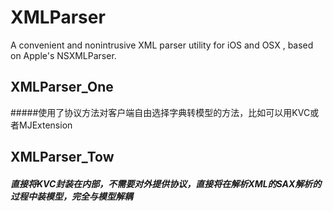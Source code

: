 # XMLParser
A convenient and nonintrusive XML parser utility for iOS and OSX , based on Apple's NSXMLParser.

## XMLParser_One
#####使用了协议方法对客户端自由选择字典转模型的方法，比如可以用KVC或者MJExtension

## XMLParser_Tow
##### 直接将KVC封装在内部，不需要对外提供协议，直接将在解析XML的SAX解析的过程中装模型，完全与模型解耦
